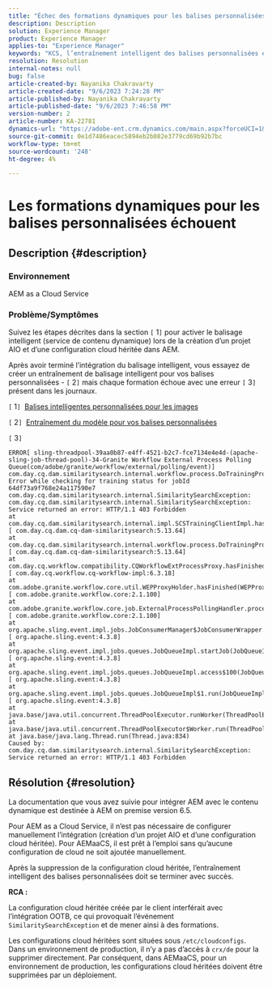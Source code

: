 ```yaml
---
title: "Échec des formations dynamiques pour les balises personnalisées"
description: Description
solution: Experience Manager
product: Experience Manager
applies-to: "Experience Manager"
keywords: "KCS, l’entraînement intelligent des balises personnalisées échoue, AEM as a Cloud Service"
resolution: Resolution
internal-notes: null
bug: false
article-created-by: Nayanika Chakravarty
article-created-date: "9/6/2023 7:24:28 PM"
article-published-by: Nayanika Chakravarty
article-published-date: "9/6/2023 7:46:58 PM"
version-number: 2
article-number: KA-22781
dynamics-url: "https://adobe-ent.crm.dynamics.com/main.aspx?forceUCI=1&pagetype=entityrecord&etn=knowledgearticle&id=73838efb-ea4c-ee11-be6e-6045bd006a22"
source-git-commit: 0e1d7486eacec5894eb2b082e3779cd69b92b7bc
workflow-type: tm+mt
source-wordcount: '248'
ht-degree: 4%

---
```


# Les formations dynamiques pour les balises personnalisées échouent

## Description {#description}


### Environnement

AEM as a Cloud Service

### Problème/Symptômes

Suivez les étapes décrites dans la section `[` 1`]`  pour activer le balisage intelligent (service de contenu dynamique) lors de la création d’un projet AIO et d’une configuration cloud héritée dans AEM.

Après avoir terminé l’intégration du balisage intelligent, vous essayez de créer un entraînement de balisage intelligent pour vos balises personnalisées - `[` 2`]`  mais chaque formation échoue avec une erreur `[` 3`]`  présent dans les journaux.

`[` 1`]`  [Balises intelligentes personnalisées pour les images](https://experienceleague.adobe.com/docs/experience-manager-learn/assets/metadata/custom-smart-tags.html)

`[` 2`]`  [Entraînement du modèle pour vos balises personnalisées](https://experienceleague.adobe.com/docs/experience-manager-cloud-service/content/assets/manage/smart-tags.html#train-model)

`[` 3`]`


```
ERROR[ sling-threadpool-39aa0b87-e4ff-4521-b2c7-fce7134e4e4d-(apache-sling-job-thread-pool)-34-Granite Workflow External Process Polling Queue(com/adobe/granite/workflow/external/polling/event)]  com.day.cq.dam.similaritysearch.internal.workflow.process.DoTrainingProcess Error while checking for training status for jobId 64df73a9f768e24a117590e7
com.day.cq.dam.similaritysearch.internal.SimilaritySearchException: com.day.cq.dam.similaritysearch.internal.SimilaritySearchException: Service returned an error: HTTP/1.1 403 Forbidden
at com.day.cq.dam.similaritysearch.internal.impl.SCSTrainingClientImpl.hasFinishedTraining(SCSTrainingClientImpl.java:203) [ com.day.cq.dam.cq-dam-similaritysearch:5.13.64] 
at com.day.cq.dam.similaritysearch.internal.workflow.process.DoTrainingProcess.hasFinished(DoTrainingProcess.java:95) [ com.day.cq.dam.cq-dam-similaritysearch:5.13.64] 
at com.day.cq.workflow.compatibility.CQWorkflowExtProcessProxy.hasFinished(CQWorkflowExtProcessProxy.java:82) [ com.day.cq.workflow.cq-workflow-impl:6.3.18] 
at com.adobe.granite.workflow.core.util.WEPProxyHolder.hasFinished(WEPProxyHolder.java:46) [ com.adobe.granite.workflow.core:2.1.100] 
at com.adobe.granite.workflow.core.job.ExternalProcessPollingHandler.process(ExternalProcessPollingHandler.java:119) [ com.adobe.granite.workflow.core:2.1.100] 
at org.apache.sling.event.impl.jobs.JobConsumerManager$JobConsumerWrapper.process(JobConsumerManager.java:502) [ org.apache.sling.event:4.3.8] 
at org.apache.sling.event.impl.jobs.queues.JobQueueImpl.startJob(JobQueueImpl.java:351) [ org.apache.sling.event:4.3.8] 
at org.apache.sling.event.impl.jobs.queues.JobQueueImpl.access$100(JobQueueImpl.java:60) [ org.apache.sling.event:4.3.8] 
at org.apache.sling.event.impl.jobs.queues.JobQueueImpl$1.run(JobQueueImpl.java:287) [ org.apache.sling.event:4.3.8] 
at java.base/java.util.concurrent.ThreadPoolExecutor.runWorker(ThreadPoolExecutor.java:1128)
at java.base/java.util.concurrent.ThreadPoolExecutor$Worker.run(ThreadPoolExecutor.java:628)
at java.base/java.lang.Thread.run(Thread.java:834)
Caused by: com.day.cq.dam.similaritysearch.internal.SimilaritySearchException: Service returned an error: HTTP/1.1 403 Forbidden
```



## Résolution {#resolution}


La documentation que vous avez suivie pour intégrer AEM avec le contenu dynamique est destinée à AEM on premise version 6.5.

Pour AEM as a Cloud Service, il n’est pas nécessaire de configurer manuellement l’intégration (création d’un projet AIO et d’une configuration cloud héritée). Pour AEMaaCS, il est prêt à l’emploi sans qu’aucune configuration de cloud ne soit ajoutée manuellement.

Après la suppression de la configuration cloud héritée, l’entraînement intelligent des balises personnalisées doit se terminer avec succès.

<b>RCA :</b>

La configuration cloud héritée créée par le client interférait avec l’intégration OOTB, ce qui provoquait l’événement `SimilaritySearchException` et de mener ainsi à des formations.

Les configurations cloud héritées sont situées sous `/etc/cloudconfigs`. Dans un environnement de production, il n’y a pas d’accès à `crx/de` pour la supprimer directement. Par conséquent, dans AEMaaCS, pour un environnement de production, les configurations cloud héritées doivent être supprimées par un déploiement.
